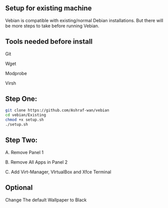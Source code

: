 ## Setup for existing machine

Vebian is compatible with existing/normal Debian installations. But there will be more steps to take before running Vebian.

## Tools needed before install

Git 
 
 Wget 

Modprobe 

Virsh 

## Step One:

```bash
git clone https://github.com/Ashraf-wan/vebian
cd vebian/Existing
chmod +x setup.sh
./setup.sh
```
## Step Two:

A. Remove Panel 1

B. Remove All Apps in Panel 2

C. Add Virt-Manager, VIrtualBox and Xfce Terminal

## Optional

Change The default Wallpaper to Black
